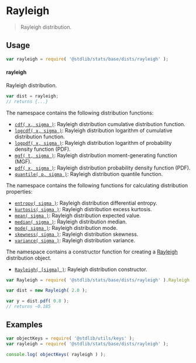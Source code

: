 <!--

@license Apache-2.0

Copyright (c) 2018 The Stdlib Authors.

Licensed under the Apache License, Version 2.0 (the "License");
you may not use this file except in compliance with the License.
You may obtain a copy of the License at

   http://www.apache.org/licenses/LICENSE-2.0

Unless required by applicable law or agreed to in writing, software
distributed under the License is distributed on an "AS IS" BASIS,
WITHOUT WARRANTIES OR CONDITIONS OF ANY KIND, either express or implied.
See the License for the specific language governing permissions and
limitations under the License.

-->

# Rayleigh

> Rayleigh distribution.

<section class="usage">

## Usage

```javascript
var rayleigh = require( '@stdlib/stats/base/dists/rayleigh' );
```

#### rayleigh

Rayleigh distribution.

```javascript
var dist = rayleigh;
// returns {...}
```

The namespace contains the following distribution functions:

<!-- <toc pattern="*+(cdf|pdf|mgf|quantile)*"> -->

<div class="namespace-toc">

-   <span class="signature">[`cdf( x, sigma )`][@stdlib/stats/base/dists/rayleigh/cdf]</span><span class="delimiter">: </span><span class="description">Rayleigh distribution cumulative distribution function.</span>
-   <span class="signature">[`logcdf( x, sigma )`][@stdlib/stats/base/dists/rayleigh/logcdf]</span><span class="delimiter">: </span><span class="description">Rayleigh distribution logarithm of cumulative distribution function.</span>
-   <span class="signature">[`logpdf( x, sigma )`][@stdlib/stats/base/dists/rayleigh/logpdf]</span><span class="delimiter">: </span><span class="description">Rayleigh distribution logarithm of probability density function (PDF).</span>
-   <span class="signature">[`mgf( t, sigma )`][@stdlib/stats/base/dists/rayleigh/mgf]</span><span class="delimiter">: </span><span class="description">Rayleigh distribution moment-generating function (MGF).</span>
-   <span class="signature">[`pdf( x, sigma )`][@stdlib/stats/base/dists/rayleigh/pdf]</span><span class="delimiter">: </span><span class="description">Rayleigh distribution probability density function (PDF).</span>
-   <span class="signature">[`quantile( p, sigma )`][@stdlib/stats/base/dists/rayleigh/quantile]</span><span class="delimiter">: </span><span class="description">Rayleigh distribution quantile function.</span>

</div>

<!-- </toc> -->

The namespace contains the following functions for calculating distribution properties:

<!-- <toc pattern="*+(entropy|kurtosis|mean|median|mode|skewness|stdev|variance)*"> -->

<div class="namespace-toc">

-   <span class="signature">[`entropy( sigma )`][@stdlib/stats/base/dists/rayleigh/entropy]</span><span class="delimiter">: </span><span class="description">Rayleigh distribution differential entropy.</span>
-   <span class="signature">[`kurtosis( sigma )`][@stdlib/stats/base/dists/rayleigh/kurtosis]</span><span class="delimiter">: </span><span class="description">Rayleigh distribution excess kurtosis.</span>
-   <span class="signature">[`mean( sigma )`][@stdlib/stats/base/dists/rayleigh/mean]</span><span class="delimiter">: </span><span class="description">Rayleigh distribution expected value.</span>
-   <span class="signature">[`median( sigma )`][@stdlib/stats/base/dists/rayleigh/median]</span><span class="delimiter">: </span><span class="description">Rayleigh distribution median.</span>
-   <span class="signature">[`mode( sigma )`][@stdlib/stats/base/dists/rayleigh/mode]</span><span class="delimiter">: </span><span class="description">Rayleigh distribution mode.</span>
-   <span class="signature">[`skewness( sigma )`][@stdlib/stats/base/dists/rayleigh/skewness]</span><span class="delimiter">: </span><span class="description">Rayleigh distribution skewness.</span>
-   <span class="signature">[`variance( sigma )`][@stdlib/stats/base/dists/rayleigh/variance]</span><span class="delimiter">: </span><span class="description">Rayleigh distribution variance.</span>

</div>

<!-- </toc> -->

The namespace contains a constructor function for creating a [Rayleigh][rayleigh-distribution] distribution object.

<!-- <toc pattern="*ctor*"> -->

<div class="namespace-toc">

-   <span class="signature">[`Rayleigh( [sigma] )`][@stdlib/stats/base/dists/rayleigh/ctor]</span><span class="delimiter">: </span><span class="description">Rayleigh distribution constructor.</span>

</div>

<!-- </toc> -->

```javascript
var Rayleigh = require( '@stdlib/stats/base/dists/rayleigh' ).Rayleigh;

var dist = new Rayleigh( 2.0 );

var y = dist.pdf( 0.8 );
// returns ~0.185
```

</section>

<!-- /.usage -->

<section class="examples">

## Examples

<!-- TODO: better examples -->

<!-- eslint no-undef: "error" -->

```javascript
var objectKeys = require( '@stdlib/utils/keys' );
var rayleigh = require( '@stdlib/stats/base/dists/rayleigh' );

console.log( objectKeys( rayleigh ) );
```

</section>

<!-- /.examples -->

<!-- Section for related `stdlib` packages. Do not manually edit this section, as it is automatically populated. -->

<section class="related">

</section>

<!-- /.related -->

<!-- Section for all links. Make sure to keep an empty line after the `section` element and another before the `/section` close. -->

<section class="links">

[rayleigh-distribution]: https://en.wikipedia.org/wiki/Rayleigh_distribution

<!-- <toc-links> -->

[@stdlib/stats/base/dists/rayleigh/ctor]: https://github.com/stdlib-js/stdlib/tree/develop/lib/node_modules/%40stdlib/stats/base/dists/rayleigh/ctor

[@stdlib/stats/base/dists/rayleigh/entropy]: https://github.com/stdlib-js/stdlib/tree/develop/lib/node_modules/%40stdlib/stats/base/dists/rayleigh/entropy

[@stdlib/stats/base/dists/rayleigh/kurtosis]: https://github.com/stdlib-js/stdlib/tree/develop/lib/node_modules/%40stdlib/stats/base/dists/rayleigh/kurtosis

[@stdlib/stats/base/dists/rayleigh/mean]: https://github.com/stdlib-js/stdlib/tree/develop/lib/node_modules/%40stdlib/stats/base/dists/rayleigh/mean

[@stdlib/stats/base/dists/rayleigh/median]: https://github.com/stdlib-js/stdlib/tree/develop/lib/node_modules/%40stdlib/stats/base/dists/rayleigh/median

[@stdlib/stats/base/dists/rayleigh/mode]: https://github.com/stdlib-js/stdlib/tree/develop/lib/node_modules/%40stdlib/stats/base/dists/rayleigh/mode

[@stdlib/stats/base/dists/rayleigh/skewness]: https://github.com/stdlib-js/stdlib/tree/develop/lib/node_modules/%40stdlib/stats/base/dists/rayleigh/skewness

[@stdlib/stats/base/dists/rayleigh/variance]: https://github.com/stdlib-js/stdlib/tree/develop/lib/node_modules/%40stdlib/stats/base/dists/rayleigh/variance

[@stdlib/stats/base/dists/rayleigh/cdf]: https://github.com/stdlib-js/stdlib/tree/develop/lib/node_modules/%40stdlib/stats/base/dists/rayleigh/cdf

[@stdlib/stats/base/dists/rayleigh/logcdf]: https://github.com/stdlib-js/stdlib/tree/develop/lib/node_modules/%40stdlib/stats/base/dists/rayleigh/logcdf

[@stdlib/stats/base/dists/rayleigh/logpdf]: https://github.com/stdlib-js/stdlib/tree/develop/lib/node_modules/%40stdlib/stats/base/dists/rayleigh/logpdf

[@stdlib/stats/base/dists/rayleigh/mgf]: https://github.com/stdlib-js/stdlib/tree/develop/lib/node_modules/%40stdlib/stats/base/dists/rayleigh/mgf

[@stdlib/stats/base/dists/rayleigh/pdf]: https://github.com/stdlib-js/stdlib/tree/develop/lib/node_modules/%40stdlib/stats/base/dists/rayleigh/pdf

[@stdlib/stats/base/dists/rayleigh/quantile]: https://github.com/stdlib-js/stdlib/tree/develop/lib/node_modules/%40stdlib/stats/base/dists/rayleigh/quantile

<!-- </toc-links> -->

</section>

<!-- /.links -->
